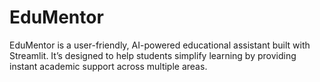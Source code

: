 # EduMentor
EduMentor is a user-friendly, AI-powered educational assistant built with Streamlit. It’s designed to help students simplify learning by providing instant academic support across multiple areas.

